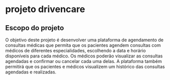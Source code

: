 # projeto drivencare

## Escopo do projeto

O objetivo deste projeto é desenvolver uma plataforma de agendamento de consultas médicas que permita que os pacientes agendem consultas com médicos de diferentes especialidades, escolhendo a data e horário disponíveis para cada médico. Os médicos poderão visualizar as consultas agendadas e confirmar ou cancelar cada uma delas. A plataforma também permitirá que os pacientes e médicos visualizem um histórico das consultas agendadas e realizadas.
